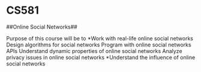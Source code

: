 # CS581 #
##Online Social Networks##

Purpose of this course will be to 
*Work with real-life online social networks 
Design algorithms for social networks
Program with online social networks APIs
Understand dynamic properties of online social networks
Analyze privacy issues in online social networks
*Understand the influence of online social networks

